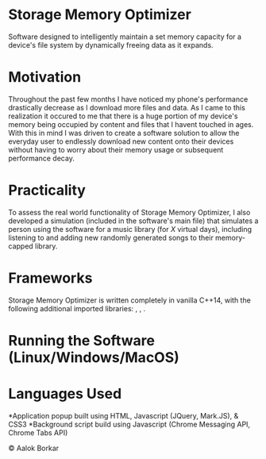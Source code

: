 # Storage Memory Optimizer
Software designed to intelligently maintain a set memory capacity for a device's file system by dynamically freeing data as it expands.

# Motivation
Throughout the past few months I have noticed my phone's performance drastically decrease as I download more files and data. As I came to this realization it occured to me that there is a huge portion of my device's memory being occupied by content and files that I havent touched in ages. With this in mind I was driven to create a software solution to allow the everyday user to endlessly download new content onto their devices without having to worry about their memory usage or subsequent performance decay.

# Practicality
To assess the real world functionality of Storage Memory Optimizer, I also developed a simulation (included in the software's main file) that simulates a person using the software for a music library (for *X* virtual days), including listening to and adding new randomly generated songs to their memory-capped library.

# Frameworks
Storage Memory Optimizer is written completely in vanilla C++14, with the following additional imported libraries: <vector>, <algorithm>, <time>.
  
# Running the Software (Linux/Windows/MacOS)

# Languages Used
*Application popup built using HTML, Javascript (JQuery, Mark.JS), & CSS3 *Background script build using Javascript (Chrome Messaging API, Chrome Tabs API)

© Aalok Borkar
